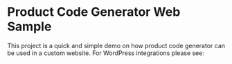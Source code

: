 # Product Code Generator Web Sample

This project is a quick and simple demo on how product code generator can be used in a custom website. For WordPress integrations please see:


